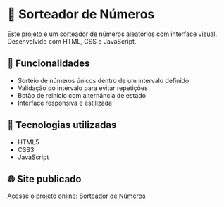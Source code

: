 # 🎲 Sorteador de Números

Este projeto é um sorteador de números aleatórios com interface visual. Desenvolvido com HTML, CSS e JavaScript.

## 🚀 Funcionalidades

- Sorteio de números únicos dentro de um intervalo definido
- Validação do intervalo para evitar repetições
- Botão de reinício com alternância de estado
- Interface responsiva e estilizada

## 🧠 Tecnologias utilizadas

- HTML5
- CSS3
- JavaScript

## 🌐 Site publicado
Acesse o projeto online: [Sorteador de Números](https://pablofranca-tech.github.io/sorteador-numeros02/)
